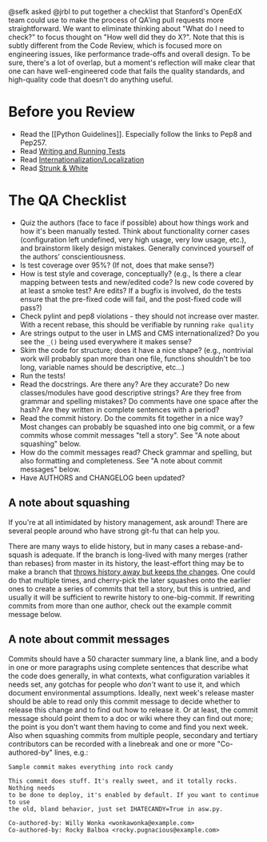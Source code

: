 @sefk asked @jrbl to put together a checklist that Stanford's OpenEdX team could use to make the process of QA'ing pull requests more straightforward. We want to eliminate thinking about "What do I need to check?" to focus thought on "How well did they do X?". Note that this is subtly different from the Code Review, which is focused more on engineering issues, like performance trade-offs and overall design. To be sure, there's a lot of overlap, but a moment's reflection will make clear that one can have well-engineered code that fails the quality standards, and high-quality code that doesn't do anything useful.

# Before you Review #
* Read the [[Python Guidelines]]. Especially follow the links to Pep8 and Pep257.
* Read [Writing and Running Tests](https://github.com/edx/edx-platform/blob/master/docs/internal/testing.md)
* Read [Internationalization/Localization](https://edx-wiki.atlassian.net/wiki/pages/viewpage.action?pageId=12517501&src=search)
* Read [Strunk & White](https://en.wikipedia.org/wiki/The_Elements_of_Style)

# The QA Checklist #
* Quiz the authors (face to face if possible) about how things work and how it's been manually tested. Think about functionality corner cases (configuration left undefined, very high usage, very low usage, etc.), and brainstorm likely design mistakes. Generally convinced yourself of the authors' conscientiousness.
* Is test coverage over 95%? (If not, does that make sense?)
* How is test style and coverage, conceptually? (e.g., Is there a clear mapping between tests and new/edited code? Is new code covered by at least a smoke test? Are edits?  If a bugfix is involved, do the tests ensure that the pre-fixed code will fail, and the post-fixed code will pass?)
* Check pylint and pep8 violations - they should not increase over master. With a recent rebase, this should be verifiable by running ```rake quality```
* Are strings output to the user in LMS and CMS internationalized? Do you see the ```_()``` being used everywhere it makes sense?
* Skim the code for structure; does it have a nice shape? (e.g., nontrivial work will probably span more than one file, functions shouldn't be too long, variable names should be descriptive, etc...)
* Run the tests!
* Read the docstrings. Are there any? Are they accurate? Do new classes/modules have good descriptive strings? Are they free from grammar and spelling mistakes? Do comments have one space after the hash? Are they written in complete sentences with a period?
* Read the commit history. Do the commits fit together in a nice way? Most changes can probably be squashed into one big commit, or a few commits whose commit messages "tell a story".  See "A note about squashing" below.
* How do the commit messages read? Check grammar and spelling, but also formatting and completeness. See "A note about commit messages" below.
* Have AUTHORS and CHANGELOG been updated?

## A note about squashing ##
If you're at all intimidated by history management, ask around! There are several people around who have strong git-fu that can help you. 

There are many ways to elide history, but in many cases a rebase-and-squash is adequate. If the branch is long-lived with many merges (rather than rebases) from master in its history, the least-effort thing may be to make a branch that
[throws history away but keeps the changes](http://stackoverflow.com/questions/1464642/git-merge-squash-repeatedly). One could do that multiple times, and cherry-pick the later squashes onto the
earlier ones to create a series of commits that tell a story, but this is untried, and usually it will be sufficient to rewrite history to one-big-commit. If rewriting commits from more than one author, check out the example commit message below.

## A note about commit messages ##
Commits should have a 50 character summary line, a blank line, and a body in one or more paragraphs using complete sentences that describe what the code does generally, in what contexts, what configuration variables it needs set, any gotchas for people who *don't* want to use it, and which document environmental assumptions. Ideally, next week's release master should be able to read only this commit message to decide whether to release this change and to find out how to release it. Or at least, the commit message should point them to a doc or wiki where they can find out more; the point is you don't want them having to come and find you next week.  Also when squashing commits from multiple people, secondary and tertiary contributors can be recorded with a linebreak and one or more "Co-authored-by" lines, e.g.:
```
Sample commit makes everything into rock candy

This commit does stuff. It's really sweet, and it totally rocks.  Nothing needs
to be done to deploy, it's enabled by default. If you want to continue to use
the old, bland behavior, just set IHATECANDY=True in asw.py.

Co-authored-by: Willy Wonka <wonkawonka@example.com>
Co-authored-by: Rocky Balboa <rocky.pugnacious@example.com>
```